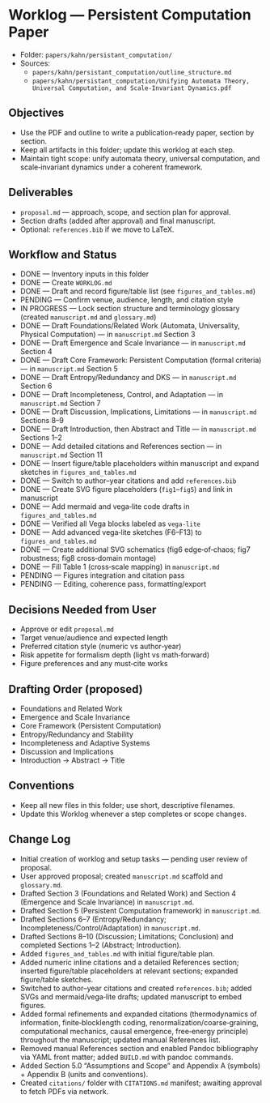 # Worklog — Persistent Computation Paper

- Folder: `papers/kahn/persistant_computation/`
- Sources:
  - `papers/kahn/persistant_computation/outline_structure.md`
  - `papers/kahn/persistant_computation/Unifying Automata Theory, Universal Computation, and Scale-Invariant Dynamics.pdf`

## Objectives
- Use the PDF and outline to write a publication‑ready paper, section by section.
- Keep all artifacts in this folder; update this worklog at each step.
- Maintain tight scope: unify automata theory, universal computation, and scale‑invariant dynamics under a coherent framework.

## Deliverables
- `proposal.md` — approach, scope, and section plan for approval.
- Section drafts (added after approval) and final manuscript.
- Optional: `references.bib` if we move to LaTeX.

## Workflow and Status
- DONE — Inventory inputs in this folder
- DONE — Create `WORKLOG.md`
- DONE — Draft and record figure/table list (see `figures_and_tables.md`)
- PENDING — Confirm venue, audience, length, and citation style
- IN PROGRESS — Lock section structure and terminology glossary (created `manuscript.md` and `glossary.md`)
- DONE — Draft Foundations/Related Work (Automata, Universality, Physical Computation) — in `manuscript.md` Section 3
- DONE — Draft Emergence and Scale Invariance — in `manuscript.md` Section 4
- DONE — Draft Core Framework: Persistent Computation (formal criteria) — in `manuscript.md` Section 5
- DONE — Draft Entropy/Redundancy and DKS — in `manuscript.md` Section 6
- DONE — Draft Incompleteness, Control, and Adaptation — in `manuscript.md` Section 7
- DONE — Draft Discussion, Implications, Limitations — in `manuscript.md` Sections 8–9
- DONE — Draft Introduction, then Abstract and Title — in `manuscript.md` Sections 1–2
- DONE — Add detailed citations and References section — in `manuscript.md` Section 11
- DONE — Insert figure/table placeholders within manuscript and expand sketches in `figures_and_tables.md`
- DONE — Switch to author–year citations and add `references.bib`
- DONE — Create SVG figure placeholders (`fig1`–`fig5`) and link in manuscript
- DONE — Add mermaid and vega‑lite code drafts in `figures_and_tables.md`
- DONE — Verified all Vega blocks labeled as `vega-lite`
- DONE — Add advanced vega‑lite sketches (F6–F13) to `figures_and_tables.md`
- DONE — Create additional SVG schematics (fig6 edge‑of‑chaos; fig7 robustness; fig8 cross‑domain montage)
- DONE — Fill Table 1 (cross‑scale mapping) in `manuscript.md`
- PENDING — Figures integration and citation pass
- PENDING — Editing, coherence pass, formatting/export

## Decisions Needed from User
- Approve or edit `proposal.md`
- Target venue/audience and expected length
- Preferred citation style (numeric vs author‑year)
- Risk appetite for formalism depth (light vs math‑forward)
- Figure preferences and any must‑cite works

## Drafting Order (proposed)
- Foundations and Related Work
- Emergence and Scale Invariance
- Core Framework (Persistent Computation)
- Entropy/Redundancy and Stability
- Incompleteness and Adaptive Systems
- Discussion and Implications
- Introduction → Abstract → Title

## Conventions
- Keep all new files in this folder; use short, descriptive filenames.
- Update this Worklog whenever a step completes or scope changes.

## Change Log
- Initial creation of worklog and setup tasks — pending user review of proposal.
- User approved proposal; created `manuscript.md` scaffold and `glossary.md`.
- Drafted Section 3 (Foundations and Related Work) and Section 4 (Emergence and Scale Invariance) in `manuscript.md`.
- Drafted Section 5 (Persistent Computation framework) in `manuscript.md`.
- Drafted Sections 6–7 (Entropy/Redundancy; Incompleteness/Control/Adaptation) in `manuscript.md`.
- Drafted Sections 8–10 (Discussion; Limitations; Conclusion) and completed Sections 1–2 (Abstract; Introduction).
- Added `figures_and_tables.md` with initial figure/table plan.
- Added numeric inline citations and a detailed References section; inserted figure/table placeholders at relevant sections; expanded figure/table sketches.
- Switched to author–year citations and created `references.bib`; added SVGs and mermaid/vega‑lite drafts; updated manuscript to embed figures.
- Added formal refinements and expanded citations (thermodynamics of information, finite‑blocklength coding, renormalization/coarse‑graining, computational mechanics, causal emergence, free‑energy principle) throughout the manuscript; updated manual References list.
- Removed manual References section and enabled Pandoc bibliography via YAML front matter; added `BUILD.md` with pandoc commands.
- Added Section 5.0 “Assumptions and Scope” and Appendix A (symbols) + Appendix B (units and conventions).
- Created `citations/` folder with `CITATIONS.md` manifest; awaiting approval to fetch PDFs via network.
